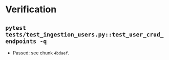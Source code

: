 # Verification

## `pytest tests/test_ingestion_users.py::test_user_crud_endpoints -q`
- Passed: see chunk `4bdaef`.

